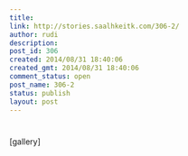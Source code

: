 ```yaml
---
title: 
link: http://stories.saalhkeitk.com/306-2/
author: rudi
description: 
post_id: 306
created: 2014/08/31 18:40:06
created_gmt: 2014/08/31 18:40:06
comment_status: open
post_name: 306-2
status: publish
layout: post
---
```

#


[gallery]